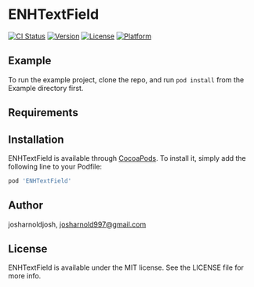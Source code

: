 # ENHTextField

[![CI Status](https://img.shields.io/travis/josharnoldjosh/ENHTextField.svg?style=flat)](https://travis-ci.org/josharnoldjosh/ENHTextField)
[![Version](https://img.shields.io/cocoapods/v/ENHTextField.svg?style=flat)](https://cocoapods.org/pods/ENHTextField)
[![License](https://img.shields.io/cocoapods/l/ENHTextField.svg?style=flat)](https://cocoapods.org/pods/ENHTextField)
[![Platform](https://img.shields.io/cocoapods/p/ENHTextField.svg?style=flat)](https://cocoapods.org/pods/ENHTextField)

## Example

To run the example project, clone the repo, and run `pod install` from the Example directory first.

## Requirements

## Installation

ENHTextField is available through [CocoaPods](https://cocoapods.org). To install
it, simply add the following line to your Podfile:

```ruby
pod 'ENHTextField'
```

## Author

josharnoldjosh, josharnold997@gmail.com

## License

ENHTextField is available under the MIT license. See the LICENSE file for more info.
